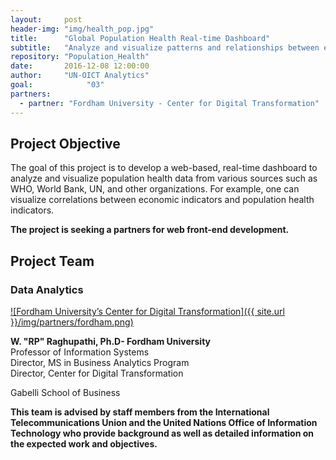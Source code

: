 ```yaml
---
layout:     post
header-img: "img/health_pop.jpg"
title:      "Global Population Health Real-time Dashboard"
subtitle:   "Analyze and visualize patterns and relationships between economic indicators and population health indicators with a web-based, real-time dashboard."
repository: "Population_Health"
date:       2016-12-08 12:00:00
author:     "UN-OICT Analytics"
goal:		     "03"
partners:
  - partner: "Fordham University - Center for Digital Transformation"
---
```


Project Objective
------------


The goal of this project is to develop a web-based, real-time dashboard to analyze and visualize population health data from various sources such as WHO, World Bank, UN, and other organizations. For example, one can visualize correlations between economic indicators and population health indicators.  


**The project is seeking a partners for web front-end development.**



Project Team
------------

### Data Analytics
[![Fordham University’s Center for Digital Transformation]({{ site.url }}/img/partners/fordham.png)](http://fordhamcdt.org)

**W. "RP" Raghupathi, Ph.D- Fordham University**  
Professor of Information Systems  
Director, MS in Business Analytics Program  
Director, Center for Digital Transformation  

Gabelli School of Business

**This team is advised by staff members from the International Telecommunications Union and the United Nations Office of Information Technology who provide background as well as detailed information on the expected work and objectives.**
